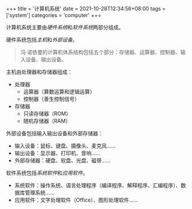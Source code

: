 +++
title = '计算机系统'
date = 2021-10-28T12:34:56+08:00
tags = ['system']
categories = 'computer'
+++

计算机系统主要由*硬件系统*和*软件系统*两部分组成。

硬件系统包括*主机*和*外部设备*。

> 冯·诺依曼的计算机体系结构包括五个部分：存储器、运算器、控制器、输入设备、输出设备。

主机由处理器和存储器组成：

- 处理器
    - 运算器（算数运算和逻辑运算）
    - 控制器（善生控制信号）
- 存储器
    - 只读存储器（ROM）
    - 随机存储器（RAM）

外部设备包括输入输出设备和外部存储器：

- 输入设备：鼠标、键盘、摄像头、麦克风……
- 输出设备：显示器、打印机、音响……
- 外部存储器：硬盘、软盘、光盘、磁带……


软件系统包括*系统软件*和*应用软件*。

- 系统软件：操作系统、语言处理程序（编译程序、解释程序、汇编程序）、数据库管理系统……
- 应用软件：文字处理软件（Office）、图形处理软件……
